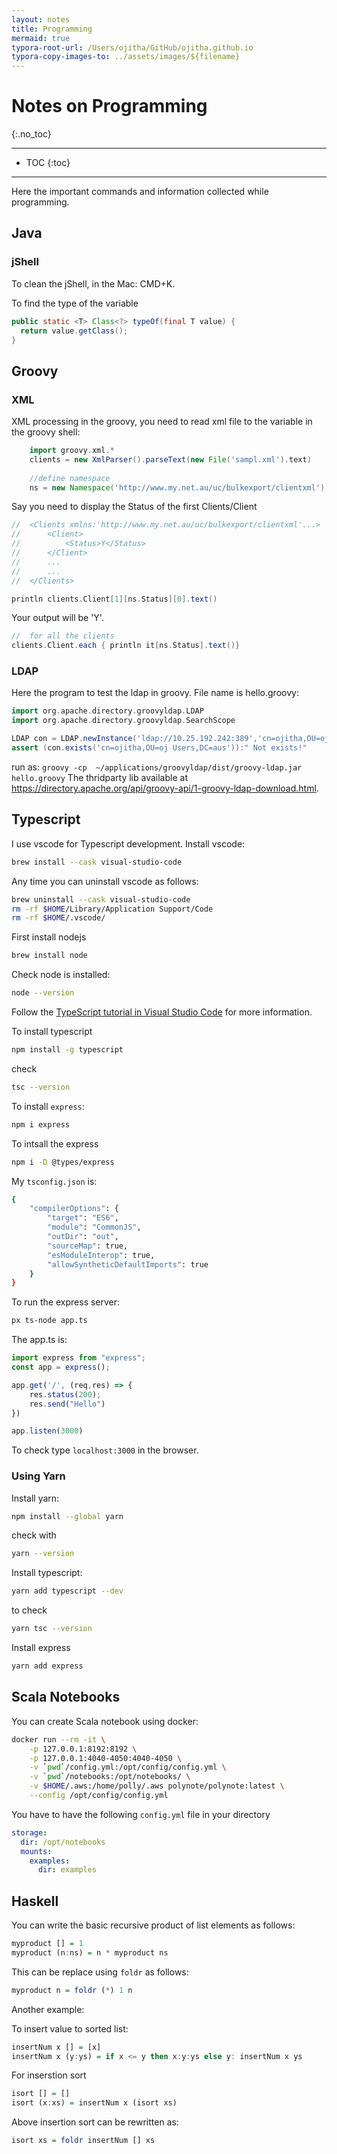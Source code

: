 ```yaml
---
layout: notes 
title: Programming
mermaid: true
typora-root-url: /Users/ojitha/GitHub/ojitha.github.io
typora-copy-images-to: ../assets/images/${filename}
---
```


# Notes on Programming
{:.no_toc}

---

* TOC
{:toc}

---

Here the important commands and information collected while programming. 

## Java

### jShell

To clean the jShell, in the Mac: CMD+K.

To find the type of the variable

```java
public static <T> Class<?> typeOf(final T value) { 
  return value.getClass(); 
}
```



## Groovy

### XML
XML processing in the groovy, you need to read xml file to the variable in the groovy shell:

```groovy
	import groovy.xml.*
	clients = new XmlParser().parseText(new File('sampl.xml').text)
	
	//define namespace
	ns = new Namespace('http://www.my.net.au/uc/bulkexport/clientxml')
```

Say you need to display the Status of the first Clients/Client

```groovy
//	<Clients xmlns:'http://www.my.net.au/uc/bulkexport/clientxml'...>
// 		<Client>
//			<Status>Y</Status>
//		</Client>
//		...
//		...
//	</Clients>

println clients.Client[1][ns.Status][0].text()

```

Your output will be 'Y'.

```groovy
//	for all the clients
clients.Client.each { println it[ns.Status].text()}
```

### LDAP
Here the program to test the ldap in groovy. File name is hello.groovy:

```groovy
import org.apache.directory.groovyldap.LDAP
import org.apache.directory.groovyldap.SearchScope

LDAP con = LDAP.newInstance('ldap://10.25.192.242:389','cn=ojitha,OU=oj Users,DC=aus', 'password')
assert (con.exists('cn=ojitha,OU=oj Users,DC=aus')):" Not exists!"
```

run as: `groovy -cp  ~/applications/groovyldap/dist/groovy-ldap.jar hello.groovy`
The thridparty lib available at https://directory.apache.org/api/groovy-api/1-groovy-ldap-download.html.

## Typescript

I use vscode for Typescript development. Install vscode:

```bash
brew install --cask visual-studio-code
```

Any time you can uninstall vscode as follows:

```bash
brew uninstall --cask visual-studio-code
rm -rf $HOME/Library/Application Support/Code
rm -rf $HOME/.vscode/
```

First install nodejs

```bash
brew install node
```

Check node is installed:

```bash
node --version
```

Follow the [TypeScript tutorial in Visual Studio Code](https://code.visualstudio.com/docs/typescript/typescript-tutorial) for more information.

To install typescript

```bash
npm install -g typescript
```

check

```bash
tsc --version
```

To install `express`:

```bash
npm i express
```

To intsall the express

```bash
npm i -D @types/express
```

My `tsconfig.json` is:

```bash
{
    "compilerOptions": {
        "target": "ES6",
        "module": "CommonJS",
        "outDir": "out",
        "sourceMap": true,
        "esModuleInterop": true,
        "allowSyntheticDefaultImports": true
    }
}
```

To run the express server:

```bash
px ts-node app.ts
```

The app.ts is:

```typescript
import express from "express";
const app = express();

app.get('/', (req,res) => {
    res.status(200);
    res.send("Hello")
})

app.listen(3000)
```

To check type `localhost:3000` in the browser.

### Using Yarn

Install yarn:

```bash
npm install --global yarn
```

check with

```bash
yarn --version
```

Install typescript:

```bash
yarn add typescript --dev
```

to check

```bash
yarn tsc --version
```

Install express

```bash
yarn add express
```

## Scala Notebooks

You can create Scala notebook using docker:

```bash
docker run --rm -it \
    -p 127.0.0.1:8192:8192 \
    -p 127.0.0.1:4040-4050:4040-4050 \
    -v `pwd`/config.yml:/opt/config/config.yml \
    -v `pwd`/notebooks:/opt/notebooks/ \
    -v $HOME/.aws:/home/polly/.aws polynote/polynote:latest \
    --config /opt/config/config.yml
```

You have to have the following `config.yml` file in your directory

```yaml
storage:
  dir: /opt/notebooks
  mounts:
    examples:
      dir: examples
```

## Haskell

You can write the basic recursive product of list elements as follows:

```haskell
myproduct [] = 1
myproduct (n:ns) = n * myproduct ns
```

This can be replace using `foldr` as follows:

```haskell
myproduct n = foldr (*) 1 n
```

Another example:

To insert value to sorted list:

```haskell
insertNum x [] = [x] 
insertNum x (y:ys) = if x <= y then x:y:ys else y: insertNum x ys
```

For inserstion sort

```haskell
isort [] = []
isort (x:xs) = insertNum x (isort xs)
```

Above insertion sort can be rewritten as:

```haskell
isort xs = foldr insertNum [] xs
```

